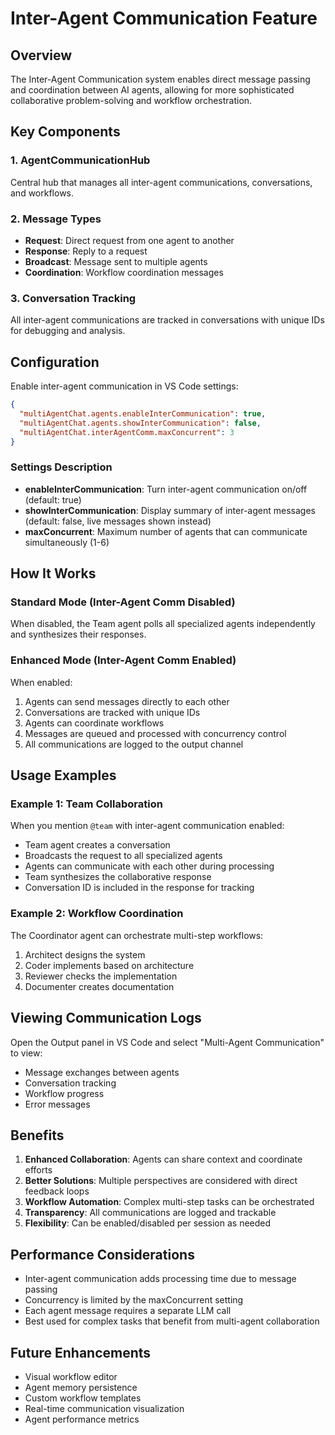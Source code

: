 # Inter-Agent Communication Feature

## Overview

The Inter-Agent Communication system enables direct message passing and coordination between AI agents, allowing for more sophisticated collaborative problem-solving and workflow orchestration.

## Key Components

### 1. AgentCommunicationHub
Central hub that manages all inter-agent communications, conversations, and workflows.

### 2. Message Types
- **Request**: Direct request from one agent to another
- **Response**: Reply to a request
- **Broadcast**: Message sent to multiple agents
- **Coordination**: Workflow coordination messages

### 3. Conversation Tracking
All inter-agent communications are tracked in conversations with unique IDs for debugging and analysis.

## Configuration

Enable inter-agent communication in VS Code settings:

```json
{
  "multiAgentChat.agents.enableInterCommunication": true,
  "multiAgentChat.agents.showInterCommunication": false,
  "multiAgentChat.interAgentComm.maxConcurrent": 3
}
```

### Settings Description

- **enableInterCommunication**: Turn inter-agent communication on/off (default: true)
- **showInterCommunication**: Display summary of inter-agent messages (default: false, live messages shown instead)
- **maxConcurrent**: Maximum number of agents that can communicate simultaneously (1-6)

## How It Works

### Standard Mode (Inter-Agent Comm Disabled)
When disabled, the Team agent polls all specialized agents independently and synthesizes their responses.

### Enhanced Mode (Inter-Agent Comm Enabled)
When enabled:
1. Agents can send messages directly to each other
2. Conversations are tracked with unique IDs
3. Agents can coordinate workflows
4. Messages are queued and processed with concurrency control
5. All communications are logged to the output channel

## Usage Examples

### Example 1: Team Collaboration
When you mention `@team` with inter-agent communication enabled:
- Team agent creates a conversation
- Broadcasts the request to all specialized agents
- Agents can communicate with each other during processing
- Team synthesizes the collaborative response
- Conversation ID is included in the response for tracking

### Example 2: Workflow Coordination
The Coordinator agent can orchestrate multi-step workflows:
1. Architect designs the system
2. Coder implements based on architecture
3. Reviewer checks the implementation
4. Documenter creates documentation

## Viewing Communication Logs

Open the Output panel in VS Code and select "Multi-Agent Communication" to view:
- Message exchanges between agents
- Conversation tracking
- Workflow progress
- Error messages

## Benefits

1. **Enhanced Collaboration**: Agents can share context and coordinate efforts
2. **Better Solutions**: Multiple perspectives are considered with direct feedback loops
3. **Workflow Automation**: Complex multi-step tasks can be orchestrated
4. **Transparency**: All communications are logged and trackable
5. **Flexibility**: Can be enabled/disabled per session as needed

## Performance Considerations

- Inter-agent communication adds processing time due to message passing
- Concurrency is limited by the maxConcurrent setting
- Each agent message requires a separate LLM call
- Best used for complex tasks that benefit from multi-agent collaboration

## Future Enhancements

- Visual workflow editor
- Agent memory persistence
- Custom workflow templates
- Real-time communication visualization
- Agent performance metrics
